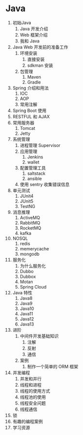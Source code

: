 # Java

1. 初始Java
   1. Java 开发介绍
   2. Web 框架介绍
   3. 我和 Java
2. Java Web 开发前的准备工作
   1. 环境安装
      1. 直接安装
      2. sdkman 安装
   2. 包管理
      1. Maven
      2. Gradle
3. Spring 介绍和用法
   1. IOC
   2. AOP
   3. 常用注解
4. Spring Boot 使用
5. RESTFUL 和 AJAX
6. 常用服务器
   1. Tomcat
   2. Jetty
7. 系统管理
   1. 进程管理 Supervisor
   2. 应用管理
      1. Jenkins
      2. wallet
   3. 配置管理工具
      1. saltstack
      2. ansible
   4. 使用 sentry 收集错误信息
8. 单元测试
   1. JUnit4
   2. JUnit5
   3. TestNG
9. 消息推理
   1. ActiveMQ
   2. RabbitMQ
   3. RocketMQ
   4. kafka
10. NOSQL
    1.  redis
    2.  memerycache
    3.  mongodb
11. 服务化
    1. 为什么服务化
    2. Dubbo
    3. Dubbox
    4. Motan
    5. Spring Cloud
12. Java 特性
    1.  Java8
    2.  Java9
    3.  Java10
    4.  Java11
    5.  Java12
    6.  Java13
13. 进阶
    1.  中间件开发基础知识
        1.  注解
        2.  反射
        3.  通信
    2.  案例
        1.  制作一个简单的 ORM 框架
14. 并发编程
    1.  并发和并行
    2.  线程和进程
    3.  线程的使用方式
    4.  线程池的使用
    5.  线程安全问题
    6.  线程通信
15. 锁
16. 有趣的编程案例
17. 学习资源







